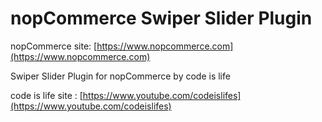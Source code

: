 ﻿nopCommerce Swiper Slider Plugin
===========

nopCommerce site: [https://www.nopcommerce.com](https://www.nopcommerce.com)

Swiper Slider Plugin for nopCommerce by code is life

code is life site : [https://www.youtube.com/codeislifes](https://www.youtube.com/codeislifes)



